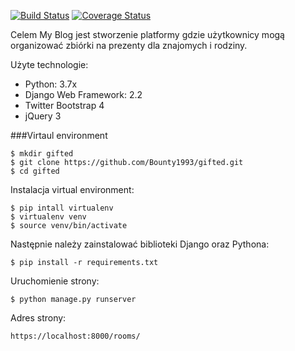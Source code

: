 [![Build Status](https://travis-ci.org/Bounty1993/gifted.svg?branch=master)](https://travis-ci.org/Bounty1993/gifted)
[![Coverage Status](https://coveralls.io/repos/github/Bounty1993/gifted/badge.svg?branch=master)](https://coveralls.io/github/Bounty1993/gifted?branch=master)

Celem My Blog jest stworzenie platformy gdzie użytkownicy mogą organizować zbiórki na prezenty dla znajomych i rodziny.

Użyte technologie:
* Python: 3.7x
* Django Web Framework: 2.2
* Twitter Bootstrap 4
* jQuery 3

###Virtaul environment
```
$ mkdir gifted
$ git clone https://github.com/Bounty1993/gifted.git
$ cd gifted
```
Instalacja virtual environment:
```
$ pip intall virtualenv
$ virtualenv venv
$ source venv/bin/activate
```
Następnie należy zainstalować biblioteki Django oraz Pythona:
```
$ pip install -r requirements.txt
```
Uruchomienie strony:

```
$ python manage.py runserver
```
Adres strony:
```
https://localhost:8000/rooms/
```
